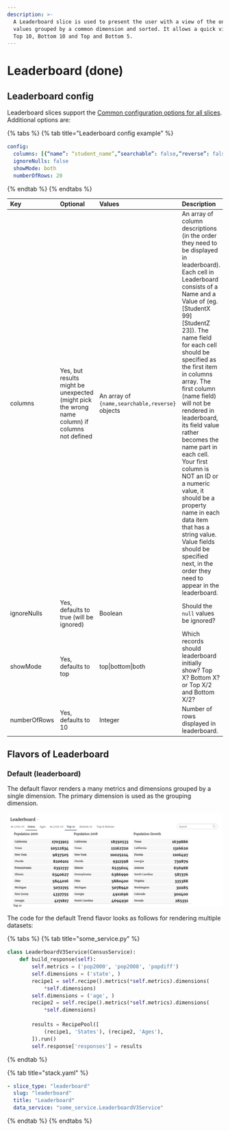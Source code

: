 ```yaml
---
description: >-
  A Leaderboard slice is used to present the user with a view of the one or more
  values grouped by a common dimension and sorted. It allows a quick view of the
  Top 10, Bottom 10 and Top and Bottom 5.
---
```


# Leaderboard \(done\)

## Leaderboard config

Leaderboard slices support the [Common configuration options for all slices](../slices/slices-and-common-configuration.md). Additional options are:

{% tabs %}
{% tab title="Leaderboard config example" %}
```yaml
config:
  columns: [{“name”: “student_name”,”searchable”: false,”reverse”: false, “format”: “”}, {…}, …]
  ignoreNulls: false
  showMode: both
  numberOfRows: 20
```
{% endtab %}
{% endtabs %}

| Key | Optional | Values | Description |
| :--- | :--- | :--- | :--- |
| columns | Yes, but results might be unexpected \(might pick the wrong name column\) if columns not defined | An array of `{name,searchable,reverse}` objects | An array of column descriptions \(in the order they need to be displayed in leaderboard\). Each cell in Leaderboard consists of a Name and a Value of \(eg. \[StudentX 99\] \[StudentZ 23\]\). The name field for each cell should be specified as the first item in columns array. The first column \(name field\) will not be rendered in leaderboard, its field value rather becomes the name part in each cell. Your first column is NOT an ID or a numeric value, it should be a property name in each data item that has a string value. Value fields should be specified next, in the order they need to appear in the leaderboard. |
| ignoreNulls | Yes, defaults to true \(will be ignored\) | Boolean | Should the `null` values be ignored? |
| showMode | Yes, defaults to top | top\|bottom\|both | Which records should leaderboard initially show? Top X? Bottom X? or Top X/2 and Bottom X/2? |
| numberOfRows | Yes, defaults to 10 | Integer | Number of rows displayed in leaderboard. |

## Flavors of Leaderboard

### Default \(leaderboard\)

The default flavor renders a many metrics and dimensions grouped by a single dimension. The primary dimension is used as the grouping dimension.

![](../../.gitbook/assets/leaderboard-default.png)

The code for the default Trend flavor looks as follows for rendering multiple datasets:

{% tabs %}
{% tab title="some\_service.py" %}
```python
class LeaderboardV3Service(CensusService):
    def build_response(self):
        self.metrics = ('pop2000', 'pop2008', 'popdiff')
        self.dimensions = ('state', )
        recipe1 = self.recipe().metrics(*self.metrics).dimensions(
            *self.dimensions)
        self.dimensions = ('age', )
        recipe2 = self.recipe().metrics(*self.metrics).dimensions(
            *self.dimensions)

        results = RecipePool([
            (recipe1, 'States'), (recipe2, 'Ages'),
        ]).run()
        self.response['responses'] = results
```
{% endtab %}

{% tab title="stack.yaml" %}
```yaml
- slice_type: "leaderboard"
  slug: "leaderboard"
  title: "Leaderboard"
  data_service: "some_service.LeaderboardV3Service"
```
{% endtab %}
{% endtabs %}

